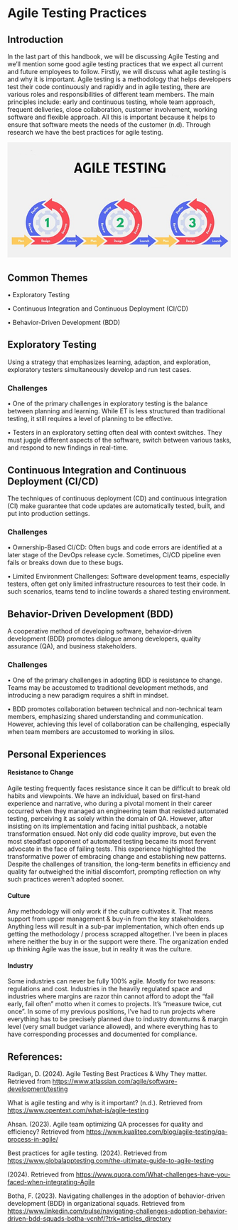 # Agile Testing Practices 

## Introduction
In the last part of this handbook, we will be discussing Agile Testing and we’ll mention some good agile testing practices that we expect all current and future employees to follow. Firstly, we will discuss what agile testing is and why it is important. Agile testing is a methodology that helps developers test their code continuously and rapidly and in agile testing, there are various roles and responsibilities of different team members. The main principles include: early and continuous testing, whole team approach, frequent deliveries, close collaboration, customer involvement, working software and flexible approach. All this is important because it helps to ensure that software meets the needs of the customer (n.d).
Through research we have the best practices for agile testing.

<center>
  <img src="agile banner.jpg" alt="Agile Banner">
</center>

## Common Themes

•	Exploratory Testing                                                

•	Continuous Integration and Continuous Deployment (CI/CD)

•	Behavior-Driven Development (BDD)

## Exploratory Testing

Using a strategy that emphasizes learning, adaption, and exploration, exploratory testers simultaneously develop and run test cases. 

### Challenges
• One of the primary challenges in exploratory testing is the balance between planning and learning. While ET is less structured than traditional testing, it still requires a level of planning to be effective. 

• Testers in an exploratory setting often deal with context switches. They must juggle different aspects of the software, switch between various tasks, and respond to new findings in real-time.

## Continuous Integration and Continuous Deployment (CI/CD)

The techniques of continuous deployment (CD) and continuous integration (CI) make guarantee that code updates are automatically tested, built, and put into production settings.

### Challenges
• Ownership-Based CI/CD: Often bugs and code errors are identified at a later stage of the DevOps release cycle. Sometimes, CI/CD pipeline even fails or breaks down due to these bugs.

• Limited Environment Challenges: Software development teams, especially testers, often get only limited infrastructure resources to test their code. In such scenarios, teams tend to incline towards a shared testing environment.

## Behavior-Driven Development (BDD)

A cooperative method of developing software, behavior-driven development (BDD) promotes dialogue among developers, quality assurance (QA), and business stakeholders.

### Challenges
• One of the primary challenges in adopting BDD is resistance to change. Teams may be accustomed to traditional development methods, and introducing a new paradigm requires a shift in mindset.

• BDD promotes collaboration between technical and non-technical team members, emphasizing shared understanding and communication. However, achieving this level of collaboration can be challenging, especially when team members are accustomed to working in silos.

## Personal Experiences
#### Resistance to Change
Agile testing frequently faces resistance since it can be difficult to break old habits and viewpoints. We have an individual, based on first-hand experience and narrative, who during a pivotal moment in their career occurred when they managed an engineering team that resisted automated testing, perceiving it as solely within the domain of QA. However, after insisting on its implementation and facing initial pushback, a notable transformation ensued. Not only did code quality improve, but even the most steadfast opponent of automated testing became its most fervent advocate in the face of failing tests. This experience highlighted the transformative power of embracing change and establishing new patterns. Despite the challenges of transition, the long-term benefits in efficiency and quality far outweighed the initial discomfort, prompting reflection on why such practices weren't adopted sooner.


#### Culture
 Any methodology will only work if the culture cultivates it. That means support from upper management & buy-in from the key stakeholders. Anything less will result in a sub-par implementation, which often ends up getting the methodology / process scrapped altogether. I’ve been in places where neither the buy in or the support were there. The organization ended up thinking Agile was the issue, but in reality it was the culture.


 #### Industry
 Some industries can never be fully 100% agile. Mostly for two reasons: regulations and cost. Industries in the heavily regulated space and industries where margins are razor thin cannot afford to adopt the “fail early, fail often” motto when it comes to projects. It’s “measure twice, cut once”. In some of my previous positions, I’ve had to run projects where everything has to be precisely planned due to industry downturns & margin level (very small budget variance allowed), and where everything has to have corresponding processes and documented for compliance.

## References:

Radigan, D. (2024). Agile Testing Best Practices & Why They matter. Retrieved from https://www.atlassian.com/agile/software-development/testing 

What is agile testing and why is it important? (n.d.). Retrieved from https://www.opentext.com/what-is/agile-testing

Ahsan. (2023). Agile team optimizing QA processes for quality and efficiency? Retrieved from https://www.kualitee.com/blog/agile-testing/qa-process-in-agile/ 

Best practices for agile testing. (2024). Retrieved from https://www.globalapptesting.com/the-ultimate-guide-to-agile-testing 

(2024). Retrieved from https://www.quora.com/What-challenges-have-you-faced-when-integrating-Agile 

Botha, F. (2023). Navigating challenges in the adoption of behavior-driven development (BDD) in organizational squads. Retrieved from https://www.linkedin.com/pulse/navigating-challenges-adoption-behavior-driven-bdd-squads-botha-vcnhf/?trk=articles_directory 



